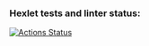 ### Hexlet tests and linter status:
[![Actions Status](https://github.com/peacelovecookies/backend-project-lvl2/workflows/hexlet-check/badge.svg)](https://github.com/peacelovecookies/backend-project-lvl2/actions)